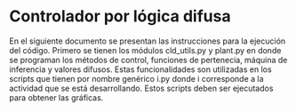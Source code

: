 # Controlador por lógica difusa 
 
 En el siguiente documento se presentan las instrucciones para la ejecución del código. 
 Primero se tienen los módulos cld_utils.py y plant.py en donde se programan los métodos de
 control, funciones de pertenecia, máquina de inferencia y valores difusos.
 Estas funcionalidades son utilizadas en los scripts que tienen por nombre genérico i.py donde
 i corresponde a la actividad que se está desarrollando. Estos scripts deben ser ejecutados para obtener las gráficas. 